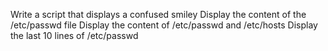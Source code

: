 Write a script that displays a confused smiley
Display the content of the /etc/passwd file
Display the content of /etc/passwd and /etc/hosts
Display the last 10 lines of /etc/passwd
